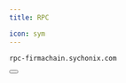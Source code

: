 ```yaml
---
title: RPC

icon: sym
---
```


<div class="code-block-wrapper">
  <pre><code>rpc-firmachain.sychonix.com</code></pre>
  <button class="copy-btn"><i class="fas fa-copy"></i></button>
</div>
